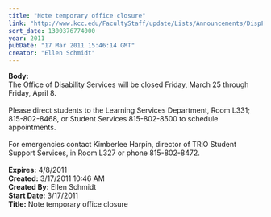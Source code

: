 ```yaml
---
title: "Note temporary office closure"
link: "http://www.kcc.edu/FacultyStaff/update/Lists/Announcements/DispForm.aspx?ID=168"
sort_date: 1300376774000
year: 2011
pubDate: "17 Mar 2011 15:46:14 GMT"
creator: "Ellen Schmidt"
---
```


<div><b>Body:</b> <div class=ExternalClassFC423B6FC043430092C82F391C5CAA2A><div>The Office of Disability Services will be closed Friday, March 25 through Friday, April 8. </div>
<div><br>Please direct students to the Learning Services Department, Room L331; 815-802-8468, or Student Services 815-802-8500 to schedule appointments.</div>
<div><br>For emergencies contact Kimberlee Harpin, director of TRiO Student Support Services, in Room L327 or phone 815-802-8472.</div>
<div> </div></div></div>
<div><b>Expires:</b> 4/8/2011</div>
<div><b>Created:</b> 3/17/2011 10:46 AM</div>
<div><b>Created By:</b> Ellen Schmidt</div>
<div><b>Start Date:</b> 3/17/2011</div>
<div><b>Title:</b> Note temporary office closure</div>
